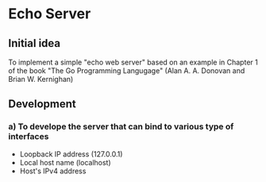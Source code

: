 # Echo Server
## Initial idea
To implement a simple "echo web server" based on an example in Chapter 1 of the book "The Go Programming Langugage" (Alan A. A. Donovan and Brian W. Kernighan)

## Development
### a) To develope the server that can bind to various type of interfaces
+ Loopback IP address (127.0.0.1)
+ Local host name (localhost)
+ Host's IPv4 address
